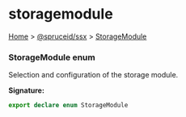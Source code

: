 # storagemodule

[Home](https://github.com/spruceid/ssx/blob/main/documentation/reference/ssx-sdk/index.md) > [@spruceid/ssx](./) > [StorageModule](ssx.storagemodule.md)

### StorageModule enum

Selection and configuration of the storage module.

**Signature:**

```typescript
export declare enum StorageModule 
```
